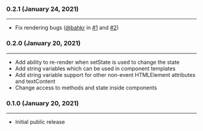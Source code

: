 ### 0.2.1 (January 24, 2021) 
---
- Fix rendering bugs ([@bahkr](https://github.com/bahkr) in [#1](https://github.com/bahkr/lucid/issues/1) and [#2](https://github.com/bahkr/lucid/issues/2))

### 0.2.0 (January 20, 2021) 
---
- Add ability to re-render when setState is used to change the state
- Add string variables which can be used in component templates
- Add string variable support for other non-event HTMLElement attributes and textContent
- Change access to methods and state inside components

### 0.1.0 (January 20, 2021) 
---
- Initial public release